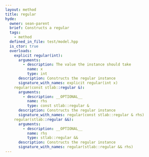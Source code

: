 ```yaml
---
layout: method
title: regular
hyde:
  owner: sean-parent
  brief: Constructs a regular
  tags:
    - method
  defined_in_file: test/model.hpp
  is_ctor: true
  overloads:
    explicit regular(int):
      arguments:
        - description: The value the instance should take
          name: x
          type: int
      description: Constructs the regular instance
      signature_with_names: explicit regular(int x)
    regular(const stlab::regular &):
      arguments:
        - description: __OPTIONAL__
          name: rhs
          type: const stlab::regular &
      description: Constructs the regular instance
      signature_with_names: regular(const stlab::regular & rhs)
    regular(stlab::regular &&):
      arguments:
        - description: __OPTIONAL__
          name: rhs
          type: stlab::regular &&
      description: Constructs the regular instance
      signature_with_names: regular(stlab::regular && rhs)
---
```

